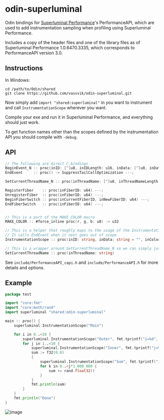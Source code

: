 # odin-superluminal

Odin bindings for [Superluminal Performance](https://www.superluminal.eu/)'s PerformanceAPI, which are used to add instrumentation sampling when profiling using Superluminal Performance. 

Includes a copy of the header files and one of the library files as of Superluminal Performance 1.0.6470.3335, which corresponds to PerformanceAPI version 3.0. 

## Instructions

In Windows:

```
cd /path/to/Odin/shared
git clone https://github.com/vassvik/odin-superluminal.git
```

Now simply add `import "shared:superluminal"` in you want to instrument and call `InstrumentationScope` wherever you want. 

Compile your exe and run it in Superluminal Performance, and everything should just work. 

To get function names other than the scopes defined by the instrumentation API you should compile with `-debug`. 



## API

```go
// The following are direct C-bindings
BeginEvent_N :: proc(inID: [^]u8, inIDLength: u16, inData: [^]u8, inDataLength: u16, inColor: u32) ---;
EndEvent     :: proc() -> SuppressTailCallOptimization ---;

SetCurrentThreadName_N :: proc(inThreadName: [^]u8, inThreadNameLength: u16) ---;

RegisterFiber    :: proc(inFiberID: u64) ---;
UnregisterFiber  :: proc(inFiberID: u64) ---;
BeginFiberSwitch :: proc(inCurrentFiberID, inNewFiberID: u64) ---;
EndFiberSwitch   :: proc(inFiberID: u64) ---;


// This is a port of the MAKE_COLOR macro
MAKE_COLOR :: #force_inline proc(r, g, b: u8) -> u32

// This is a helper that roughly maps to the usage of the InstrumentationScope class in PerformanceAPI.h
// It calls EndEvent when it next goes out of scope
InstrumentationScope :: proc(inID: string, inData: string = "", inColor: u32 = DEFAULT_COLOR)

// This is a wrapper around SetCurrentThreadName_N so we can simply just pass an Odin-string
SetCurrentThreadName :: proc(inThreadName: string)
```

See `include/PerformanceAPI_capi.h` and `include/PerformanceAPI.h` for more details and options. 

## Example

```go
package test

import "core:fmt"
import "core:math/rand"
import superluminal "shared:odin-superluminal"

main :: proc() {
	superluminal.InstrumentationScope("Main")

	for i in 0..<10 {
		superluminal.InstrumentationScope("Outer", fmt.tprintf("i=%d", i))
		for j in 1..<10 {
			superluminal.InstrumentationScope("Inner", fmt.tprintf("j=%d", j))
			sum := f32(0.0)
			{
				superluminal.InstrumentationScope("Sum", fmt.tprintf("i=%d j=%d", i, j))
				for k in 0..<j*1_000_000 {
					sum += rand.float32()
				}
			}
			fmt.println(sum)
		}
	}
	fmt.println("Done")
}
```
![image](https://github.com/user-attachments/assets/30e5d59b-d7c6-49b2-8722-1cfddc88c254)
